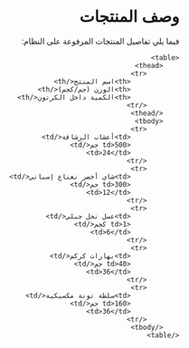 <!DOCTYPE html>
<html lang="ar">
<head>
    <meta charset="UTF-8">
    <meta name="viewport" content="width=device-width, initial-scale=1.0">
    <title>وصف المنتجات</title>
    <style>
        body {
            font-family: Arial, sans-serif;
            direction: rtl;
            text-align: right;
            margin: 20px;
        }
        table {
            width: 100%;
            border-collapse: collapse;
            margin-top: 20px;
        }
        table, th, td {
            border: 1px solid #ddd;
        }
        th, td {
            padding: 10px;
            text-align: center;
        }
        th {
            background-color: #f4f4f4;
        }
    </style>
</head>
<body>
    <h1>وصف المنتجات</h1>
    <p>فيما يلي تفاصيل المنتجات المرفوعة على النظام:</p>

    <table>
        <thead>
            <tr>
                <th>اسم المنتج</th>
                <th>الوزن (جم/كجم)</th>
                <th>الكمية داخل الكرتون</th>
            </tr>
        </thead>
        <tbody>
            <tr>
                <td>أعشاب الرشاقة</td>
                <td>500 جم</td>
                <td>24</td>
            </tr>
            <tr>
                <td>شاي أخضر نعناع إسباني</td>
                <td>300 جم</td>
                <td>12</td>
            </tr>
            <tr>
                <td>عسل نحل جبلي</td>
                <td>1 كجم</td>
                <td>6</td>
            </tr>
            <tr>
                <td>بهارات كركم</td>
                <td>40 جم</td>
                <td>36</td>
            </tr>
            <tr>
                <td>سلطة تونة مكسيكية</td>
                <td>160 جم</td>
                <td>36</td>
            </tr>
        </tbody>
    </table>
</body>
</html>
